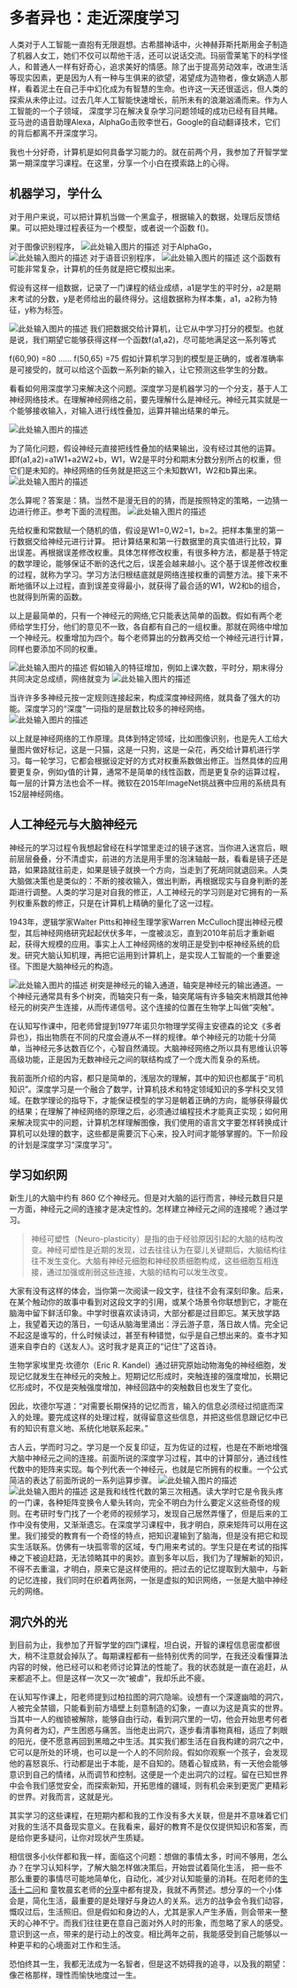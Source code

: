 # 多者异也：走近深度学习

人类对于人工智能一直抱有无限遐想。古希腊神话中，火神赫菲斯托斯用金子制造了机器人女工，她们不仅可以帮他干活，还可以说话交流。玛丽雪莱笔下的科学怪人，和普通人一样有好奇心，追求美好的情感。除了出于提高劳动效率，改进生活等现实因素，更是因为人有一种与生俱来的欲望，渴望成为造物者，像女娲造人那样，看着泥土在自己手中幻化成为有智慧的生命。也许这一天还很遥远，但人类的探索从未停止过。过去几年人工智能快速增长，前所未有的浪潮汹涌而来。作为人工智能的一个子领域， 深度学习在解决复杂学习问题领域的成功已经有目共睹。亚马逊的语音助理Alexa，AlphaGo击败李世石，Google的自动翻译技术，它们的背后都离不开深度学习。

我也十分好奇，计算机是如何具备学习能力的。就在前两个月，我参加了开智学堂第一期深度学习课程。在这里，分享一个小白在摸索路上的心得。

## 机器学习，学什么

对于用户来说，可以把计算机当做一个黑盒子，根据输入的数据，处理后反馈结果。可以把处理过程表征为一个模型，或者说一个函数 f()。

对于图像识别程序， 
![此处输入图片的描述](http://oa01ru7zq.bkt.clouddn.com/image/jpg/flower.png) 
对于AlphaGo， 
![此处输入图片的描述](http://oa01ru7zq.bkt.clouddn.com/image/jpg/go.png) 
对于语音识别程序， 
![此处输入图片的描述](http://oa01ru7zq.bkt.clouddn.com/image/jpg/sound.png) 
这个函数有可能非常复杂，计算机的任务就是把它模拟出来。

假设有这样一组数据，记录了一门课程的结业成绩，a1是学生的平时分，a2是期末考试的分数，y是老师给出的最终得分。这组数据称为样本集，a1，a2称为特征，y称为标签。

![此处输入图片的描述](http://oa01ru7zq.bkt.clouddn.com/image/jpg/score.JPG) 
我们把数据交给计算机，让它从中学习打分的模型。也就是说，我们期望它能够获得这样一个函数f(a1,a2)，尽可能地满足这一系列等式

f(60,90) =80 
…… 
f(50,65) =75 
假如计算机学习到的模型是正确的，或者准确率是可接受的，就可以给这个函数一系列新的输入，让它预测这些学生的分数。

看看如何用深度学习来解决这个问题。深度学习是机器学习的一个分支，基于人工神经网络技术。在理解神经网络之前，要先理解什么是神经元。神经元其实就是一个能够接收输入，对输入进行线性叠加，运算并输出结果的单元。

![此处输入图片的描述](http://oa01ru7zq.bkt.clouddn.com/image/jpg/a.JPG)

为了简化问题，假设神经元直接把线性叠加的结果输出，没有经过其他的运算。 即f(a1,a2)=a1W1+a2W2+b，W1，W2是平时分和期末分数分别所占的权重，但它们是未知的。神经网络的任务就是把这三个未知数W1，W2和b算出来。 
![此处输入图片的描述](http://oa01ru7zq.bkt.clouddn.com/image/jpg/b.JPG)

怎么算呢？答案是：猜。当然不是漫无目的的猜，而是按照特定的策略，一边猜一边进行修正。参考下面的流程图。 
![此处输入图片的描述](http://oa01ru7zq.bkt.clouddn.com/image/jpg/neural.png)

先给权重和常数赋一个随机的值，假设是W1=0,W2=1，b=2。把样本集里的第一行数据交给神经元进行计算。 把计算结果和第一行数据里的真实值进行比较，算出误差。再根据误差修改权重。具体怎样修改权重，有很多种方法，都是基于特定的数学理论，能够保证不断的迭代之后，误差会越来越小。这个基于误差修改权重的过程，就称为学习。学习方法归根结底就是网络连接权重的调整方法。接下来不断地循环以上过程，直到误差变得最小，就获得了最合适的W1，W2和b的组合，也就得到所需的函数。

以上是最简单的，只有一个神经元的网络,它只能表达简单的函数。假如有两个老师给学生打分，他们的意见不一致，各自都有自己的一组权重。那就在网络中增加一个神经元。权重增加为四个。每个老师算出的分数再交给一个神经元进行计算，同样也要添加不同的权重。

![此处输入图片的描述](http://oa01ru7zq.bkt.clouddn.com/c.JPG) 
假如输入的特征增加，例如上课次数，平时分，期末得分共同决定总成绩，网络就变为 
![此处输入图片的描述](http://oa01ru7zq.bkt.clouddn.com/d2.JPG)

当许许多多神经元按一定规则连接起来，构成深度神经网络，就具备了强大的功能。深度学习的“深度”一词指的是层数比较多的神经网络。 
![此处输入图片的描述](http://oa01ru7zq.bkt.clouddn.com/image/jpg/layers.jpg)

以上就是神经网络的工作原理。具体到特定领域，比如图像识别，也是先人工给大量图片做好标记，这是一只猫，这是一只狗，这是一朵花，再交给计算机进行学习。每一轮学习，它都会根据设定好的方式对权重系数做出修正。当然具体的应用要更复杂，例如y值的计算，通常不是简单的线性函数，而是更复杂的运算过程，每一层的计算方法也会不一样。微软在2015年ImageNet挑战赛中应用的系统具有152层神经网络。

## 人工神经元与大脑神经元

神经元的学习过程令我想起曾经在科学馆里走过的镜子迷宫。当你进入迷宫后，眼前层层叠叠，分不清虚实，前进的方法是用手里的泡沫轴敲一敲，看看是镜子还是路，如果路就往前走，如果是镜子就换一个方向，当走到了死胡同就退回来。人类大脑做决策也是类似的：不断的接收输入，做出判断，再根据现实与自身判断的差距进行调整。人类的学习是对自我的修正，人工神经元的学习则是对它拥有的一系列权重系数的修正，只是在计算机上精确的量化了这一过程。

1943年，逻辑学家Walter Pitts和神经生理学家Warren McCulloch提出神经元模型，其后神经网络研究起起伏伏多年，一度被淡忘，直到2010年前后才重新崛起，获得大规模的应用。事实上人工神经网络的发明正是受到中枢神经系统的启发。研究大脑认知机理，再把它运用到计算机上，是实现人工智能的一个重要途径。下图是大脑神经元的构造。

![此处输入图片的描述](http://oa01ru7zq.bkt.clouddn.com/image/jpg/shenjingyuan.jpg) 
树突是神经元的输入通道，轴突是神经元的输出通道。一个神经元通常具有多个树突，而轴突只有一条，轴突尾端有许多轴突末梢跟其他神经元的树突产生连接，从而传递信号。这个连接的位置在生物学上叫做“突触”。

在认知写作课中，阳老师曾提到1977年诺贝尔物理学奖得主安德森的论文《多者异也》，指出物质在不同的尺度会遵从不一样的规律。单个神经元的功能十分简单，当神经元多达数百亿个，心智自然涌现。大脑神经网络之所以具有思维认识等高级功能，正是因为无数神经元之间的联结构成了一个庞大而复杂的系统。

我前面所介绍的内容，都只是简单的，浅层次的理解，其中的知识也都属于“司机知识”。深度学习是一个融合了数学，计算机技术和特定领域知识的多学科交叉领域。在数学理论的指导下，才能保证模型的学习是朝着正确的方向，能够获得最优的结果；在理解了神经网络的原理之后，必须通过编程技术才能真正实现；如何用来解决现实中的问题，计算机怎样理解图像，我们使用的语言文字要怎样转换成计算机可以处理的数字，这些都是需要沉下心来，投入时间才能够掌握的。下一阶段的计划是深度学习“深度学习”。

## 学习如织网

新生儿的大脑中约有 860 亿个神经元。但是对大脑的运行而言，神经元数目只是一方面，神经元之间的连接才是决定性的。怎样建立神经元之间的连接呢？通过学习。

> 神经可塑性（Neuro-plasticity）是指的由于经验原因引起的大脑的结构改变。神经可塑性是近期的发现，过去往往认为在婴儿关键期后，大脑结构往往不发生变化。大脑有神经元细胞和神经胶质细胞构成，这些细胞互相连接，通过加强或削弱这些连接，大脑的结构可以发生改变。

大家有没有这样的体会，当你第一次阅读一段文字，往往不会有深刻印象。后来，在某个触动你的故事中看到对这段文字的引用，或某个场景令你联想到它，才能在脑海中留下鲜活印象。中学时很喜欢读诗词，大部分都是过目即忘。某天放学路上，我望着天边的落日，一句话从脑海里涌出：浮云游子意，落日故人情。完全记不起这是谁写的，什么时候读过，甚至有种错觉，似乎是自己想出来的。查书才知道来自李白的《送友人》。这时我才是真正的“记住”了这首诗。

生物学家埃里克·坎德尔（Eric R. Kandel）通过研究原始动物海兔的神经细胞，发现记忆就发生在神经元的突触上。短期记忆形成时，突触连接的强度增加，长期记忆形成时，不仅是突触强度增加，神经回路中的突触数目也发生了变化。

因此，坎德尔写道：“对需要长期保持的记忆而言，输入的信息必须经过彻底而深入的处理。要完成这样的处理过程，就得留意这些信息，并把这些信息跟记忆中已有的知识有意义地、系统化地联系起来。”

古人云，学而时习之。学习是一个反复印证，互为佐证的过程，也是在不断地增强大脑中神经元之间的连接。前面所说的深度学习过程，其中的计算部分，通过线性代数中的矩阵来实现。每个列代表一个神经元，也就是它所拥有的权重。一个公式简洁的表达了前面所说的一系列运算步骤。 
![此处输入图片的描述](http://oa01ru7zq.bkt.clouddn.com/image/jpg/matrix1.JPG) 
![此处输入图片的描述](http://oa01ru7zq.bkt.clouddn.com/image/jpg/matrix2.JPG) 
这是我和线性代数的第三次相遇。读大学时它是令我头疼的一门课，各种矩阵变换令人晕头转向，完全不明白为什么要定义这些奇怪的规则。在考研时专门找了一个老师的视频学习，发现自己居然弄懂了，但是后来的工作中没有使用，又渐渐遗忘。在深度学习课程中，我才明白，原来矩阵可以用在这里。我们接受的教育有一个奇怪的特点，把知识灌输到了脑海，但是没有把它和现实生活联系。仿佛有一块孤零零的区域，专门用来考试的。学生只是在考试的指挥棒之下被迫赶路，无法领略其中的奥妙。直到多年以后，我们为了理解新的知识，不得不去重温，才明白，原来它是这样使用的。把过去的记忆提取到大脑中，与新的记忆连接，我们同时在织着两张网，一张是虚拟的知识网络，一张是大脑中神经元的网络。

## 洞穴外的光

到目前为止，我参加了开智学堂的四门课程，坦白说，开智的课程信息密度都很大，稍不注意就会掉队了。每期课程都有一些特别优秀的同学，在我还没看懂算法内容的时候，他已经可以和老师讨论算法的性能了。我的状态就是一直在追赶，从来都追不上。但是这样一次又一次“被虐”，我却乐此不疲。

在认知写作课上，阳老师提到过柏拉图的洞穴隐喻。设想有一个深邃幽暗的洞穴，人被完全禁锢，只能看到前方墙壁上刻意制造的幻象，一直以为这是真实的世界。当其中一人的枷锁被解除，能够自由行动，看到洞穴里的一切，他会开始思考何者为真何者为幻，产生困惑与痛苦。当他走出洞穴，逐步看清事物真相，适应了刺眼的阳光，便不愿意再回到黑暗之中生活。其实我们都生活在自我构建的洞穴之中，它可以是所处的环境，也可以是一个人的不同阶段。假如你观察一个孩子，会发现他的喜怒哀乐、行动都是出于本能，是不自知的。随着心智成熟，有一天他会能够意识到自己的情绪，从而调节和控制。这便是一个走出洞穴的过程。留在已知世界中会令我们感觉安全，而探索新知，开拓思维的疆域，则有机会来到更宽广更精彩的世界。对我而言，这就是光。

其实学习的这些课程，在短期内都和我的工作没有多大关联，但是并不意味着它们对我的生活不具备现实意义。在我看来，最好的教育不是仅仅提供知识和答案，而是给你更多疑问，让你对现状产生质疑。

相信很多小伙伴都和我一样，面临这个问题：想做的事情太多，时间不够用，怎么办？在学习认知科学，了解大脑怎样做决策后，开始尝试着简化生活， 把一些不那么重要的事情尽可能地简单化，自动化，减少对认知能量的消耗。在阳老师的[生活十二问](http://mp.weixin.qq.com/s/6NeQX8Y7BjOj1A8PgOvEnQ)和 童牧晨玄老师的[分享](http://mp.weixin.qq.com/s/RlEbaxNdwr4Ui6ttMyDZHA)中都有提及，我就不再赘述。想分享的一个小体会是，简化生活，最重要的是处理好与身边人的关系。远方的战争会令我们动容，慨叹过后，生活照旧。但是假如和身边的人，尤其是家人产生矛盾，则会带来一整天的心神不宁。而我们往往更在意自己面对外人时的形象，而忽略了家人的感受。意识到这一点，带来的是行动上的改变。相比两年之前，我能感受到自己能够以一种更平和的心境面对工作和生活。

恐怕终其一生，我都无法成为一名智者，但是这不妨碍我的追寻，以及我的期望：像芒格那样，理性而愉快地度过一生。